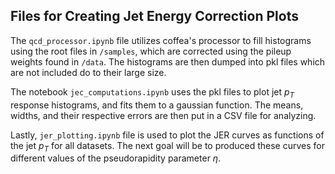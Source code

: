 ## Files for Creating Jet Energy Correction Plots

The `qcd_processor.ipynb` file utilizes coffea's processor to fill histograms using the root files in `/samples`, which are corrected using the pileup weights found in `/data`. The histograms are then dumped into pkl files which are not included do to their large size.

The notebook `jec_computations.ipynb` uses the pkl files to plot jet $p_{T}$ response histograms, and fits them to a gaussian function. The means, widths, and their respective errors are then put in a CSV file for analyzing.

Lastly, `jer_plotting.ipynb` file is used to plot the JER curves as functions of the jet $p_{T}$ for all datasets. The next goal will be to produced these curves for different values of the pseudorapidity parameter $\eta$.